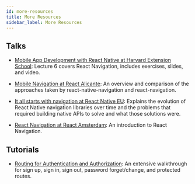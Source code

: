 ```yaml
---
id: more-resources
title: More Resources
sidebar_label: More Resources
---
```


## Talks

- [Mobile App Development with React Native at Harvard Extension School](https://cs50.harvard.edu/mobile/2018/): Lecture 6 covers React Navigation, includes exercises, slides, and video.

- [Mobile Navigation at React Alicante](https://www.youtube.com/watch?v=GBhdooVxX6Q): An overview and comparison of the approaches taken by react-native-navigation and react-navigation.

- [It all starts with navigation at React Native EU](https://www.youtube.com/watch?v=Z0Jl1KCWiag): Explains the evolution of React Native navigation libraries over time and the problems that required building native APIs to solve and what those solutions were.

- [React Navigation at React Amsterdam](https://www.youtube.com/watch?v=wJJZ9Od8MjM): An introduction to React Navigation.

## Tutorials

- [Routing for Authentication and Authorization](https://www.robinwieruch.de/react-native-navigation): An extensive walkthrough for sign up, sign in, sign out, password forget/change, and protected routes.
